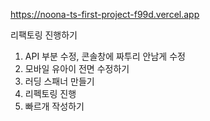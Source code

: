 https://noona-ts-first-project-f99d.vercel.app


리팩토링 진행하기

1. API 부분 수정, 콘솔창에 짜투리 안남게 수정
2. 모바일 유아이 전면 수정하기
3. 러딩 스패너 만들기
4. 리펙토링 진행
5. 빠르개 작성하기